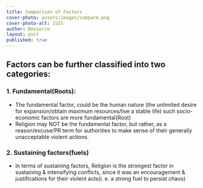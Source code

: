 ```yaml
---
title: Comparison of Factors
cover-photo: assets/images/compare.png
cover-photo-alt: ISIS
author: Resource
layout: post
published: true
---
```

## Factors can be further classified into two categories:

### 1. Fundamental(Roots):

- The fundamental factor, could be the human nature (the unlimited desire for expansion/obtain maximum resources/live a stable life) such socio-economic factors are more fundamental(Root)
- Religion may NOT be the fundamental factor, but rather, as a reason/excuse/PR term for authorities to make sense of their generally unacceptable violent actions.


### 2. Sustaining factors(fuels)

- In terms of sustaining factors, Religion is the strongest factor in sustaining & intensifying conflicts, since it was an encouragement & justifications for their violent acts(i. e. a strong fuel to persist chaos)


